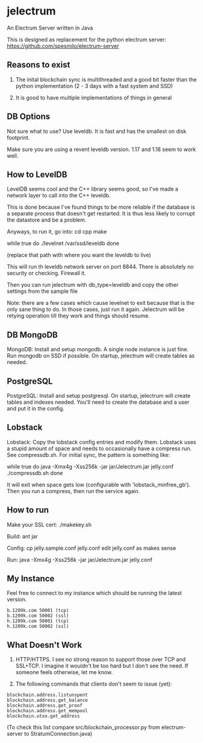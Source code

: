 jelectrum
=========

An Electrum Server written in Java

This is designed as replacement for the python electrum server:
https://github.com/spesmilo/electrum-server

Reasons to exist
----------------

1) The inital blockchain sync is multithreaded and a good bit faster than the python implementation
(2 - 3 days with a fast system and SSD)

2) It is good to have multiple implementations of things in general


DB Options
----------

Not sure what to use?  Use leveldb.  It is fast and has the smallest on disk footprint.

Make sure you are using a revent leveldb version.  1.17 and 1.18 seem to work well.


How to LevelDB
--------------

LevelDB seems cool and the C++ library seems good, so I've made a network layer to call into the C++ leveldb.

This is done because I've found things to be more reliable if the database is a separate process that doesn't
get restarted.  It is thus less likely to corrupt the datastore and be a problem.

Anyways, to run it, go into:
cd cpp
make

while true
do
./levelnet /var/ssd/leveldb
done

(replace that path with where you want the leveldb to live)

This will run th leveldb network server on port 8844.  There is absolutely no security or checking.
Firewall it.

Then you can run jelectrum with db_type=leveldb and copy the other settings from the sample file

Note: there are a few cases which cause levelnet to exit because that is the only sane thing to do.
In those cases, just run it again.  Jelectrum will be retying operation till they work and things should
resume.


DB MongoDB
----------

MongoDB: Install and setup mongodb.  A single node instance is just fine.  Run mongodb on SSD if possible.
On startup, jelectrum will create tables as needed.


PostgreSQL
----------

PostgreSQL: Install and setup postgresql.
On startup, jelectrum will create tables and indexes needed.  You'll need to create the database and a user and put it in the config.


Lobstack
--------
Lobstack: Copy the lobstack config entries and modify them.  Lobstack uses a stupid amount of space and needs to occasionally have
a compress run.  See compressdb.sh.  For initial sync, the pattern is something like:

while true
do
  java -Xmx4g -Xss256k -jar jar/Jelectrum.jar jelly.conf
  ./compressdb.sh
done

It will exit when space gets low (configurable with 'lobstack_minfree_gb').  Then you run a compress, then run the service again.


How to run
----------

Make your SSL cert:
./makekey.sh

Build:
ant jar

Config:
cp jelly.sample.conf jelly.conf
edit jelly.conf as makes sense

Run:
java -Xmx4g -Xss256k -jar jar/Jelectrum.jar jelly.conf

My Instance
-----------

Feel free to connect to my instance which should be running the latest version.

```
b.1209k.com 50001 (tcp)
b.1209k.com 50002 (ssl)
h.1209k.com 50001 (tcp)
h.1209k.com 50002 (ssl)
```

What Doesn't Work
-----------------

1) HTTP/HTTPS.  I see no strong reason to support those over TCP and SSL+TCP.  I imagine it wouldn't be too hard
but I don't see the need.  If someone feels otherwise, let me know.

2) The following commands that clients don't seem to issue (yet):
```
blockchain.address.listunspent
blockchain.address.get_balance
blockchain.address.get_proof
blockchain.address.get_mempool
blockchain.utxo.get_address
```

(To check this list compare src/blockchain_processor.py from electrum-server to StratumConnection.java)






